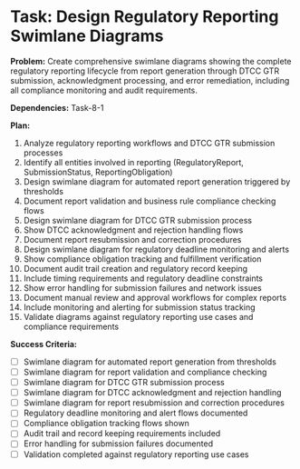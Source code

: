 # Task: Design Regulatory Reporting Swimlane Diagrams

**Problem:** Create comprehensive swimlane diagrams showing the complete regulatory reporting lifecycle from report generation through DTCC GTR submission, acknowledgment processing, and error remediation, including all compliance monitoring and audit requirements.

**Dependencies:** Task-8-1

**Plan:**
1. Analyze regulatory reporting workflows and DTCC GTR submission processes
2. Identify all entities involved in reporting (RegulatoryReport, SubmissionStatus, ReportingObligation)
3. Design swimlane diagram for automated report generation triggered by thresholds
4. Document report validation and business rule compliance checking flows
5. Design swimlane diagram for DTCC GTR submission process
6. Show DTCC acknowledgment and rejection handling flows
7. Document report resubmission and correction procedures
8. Design swimlane diagram for regulatory deadline monitoring and alerts
9. Show compliance obligation tracking and fulfillment verification
10. Document audit trail creation and regulatory record keeping
11. Include timing requirements and regulatory deadline constraints
12. Show error handling for submission failures and network issues
13. Document manual review and approval workflows for complex reports
14. Include monitoring and alerting for submission status tracking
15. Validate diagrams against regulatory reporting use cases and compliance requirements

**Success Criteria:**
- [ ] Swimlane diagram for automated report generation from thresholds
- [ ] Swimlane diagram for report validation and compliance checking
- [ ] Swimlane diagram for DTCC GTR submission process
- [ ] Swimlane diagram for DTCC acknowledgment and rejection handling
- [ ] Swimlane diagram for report resubmission and correction procedures
- [ ] Regulatory deadline monitoring and alert flows documented
- [ ] Compliance obligation tracking flows shown
- [ ] Audit trail and record keeping requirements included
- [ ] Error handling for submission failures documented
- [ ] Validation completed against regulatory reporting use cases
